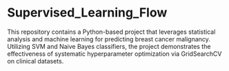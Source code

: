 # Supervised_Learning_Flow
This repository contains a Python-based project that leverages statistical analysis and machine learning for predicting breast cancer malignancy. Utilizing SVM and Naive Bayes classifiers, the project demonstrates the effectiveness of systematic hyperparameter optimization via GridSearchCV on clinical datasets.
